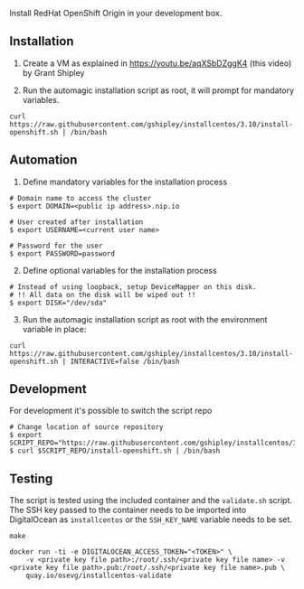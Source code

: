 Install RedHat OpenShift Origin in your development box.

## Installation

1. Create a VM as explained in https://youtu.be/aqXSbDZggK4 (this video) by Grant Shipley

2. Run the automagic installation script as root, it will prompt for mandatory variables.

```
curl https://raw.githubusercontent.com/gshipley/installcentos/3.10/install-openshift.sh | /bin/bash
```

## Automation
1. Define mandatory variables for the installation process

```
# Domain name to access the cluster
$ export DOMAIN=<public ip address>.nip.io

# User created after installation
$ export USERNAME=<current user name>

# Password for the user
$ export PASSWORD=password
```

2. Define optional variables for the installation process

```
# Instead of using loopback, setup DeviceMapper on this disk.
# !! All data on the disk will be wiped out !!
$ export DISK="/dev/sda"
```

3. Run the automagic installation script as root with the environment variable in place:

```
curl https://raw.githubusercontent.com/gshipley/installcentos/3.10/install-openshift.sh | INTERACTIVE=false /bin/bash
```

## Development

For development it's possible to switch the script repo

```
# Change location of source repository
$ export SCRIPT_REPO="https://raw.githubusercontent.com/gshipley/installcentos/3.10"
$ curl $SCRIPT_REPO/install-openshift.sh | /bin/bash
```

## Testing

The script is tested using the included container and the `validate.sh` script. The SSH key passed to the container needs to be imported into DigitalOcean
as `installcentos` or the `SSH_KEY_NAME` variable needs to be set.

```
make

docker run -ti -e DIGITALOCEAN_ACCESS_TOKEN="<TOKEN>" \
	-v <private key file path>:/root/.ssh/<private key file name> -v <private key file path>.pub:/root/.ssh/<private key file name>.pub \
	quay.io/osevg/installcentos-validate
```
